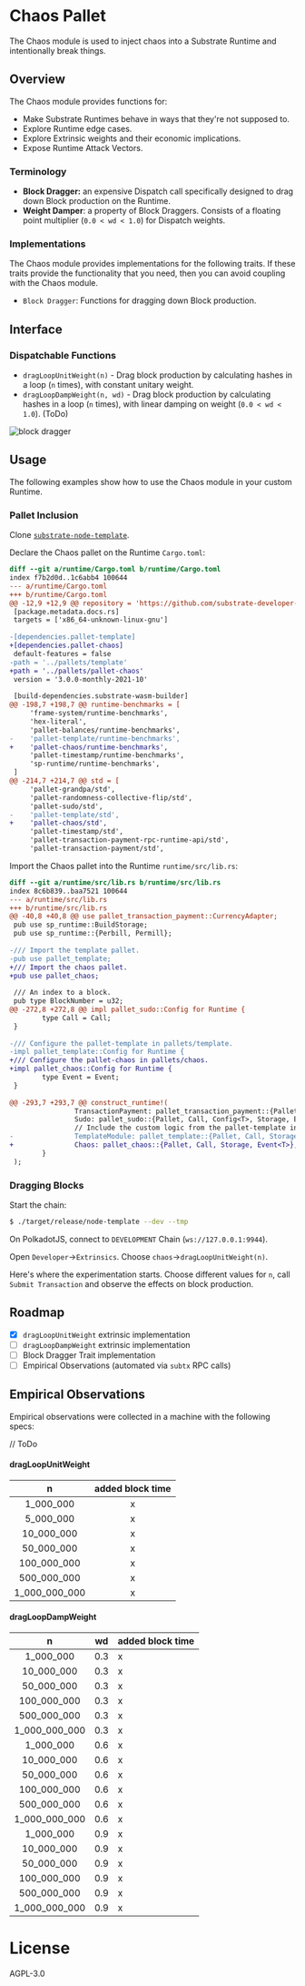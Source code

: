 # Chaos Pallet

The Chaos module is used to inject chaos into a Substrate Runtime and intentionally break things.

## Overview

The Chaos module provides functions for:

- Make Substrate Runtimes behave in ways that they're not supposed to.
- Explore Runtime edge cases.
- Explore Extrinsic weights and their economic implications.
- Expose Runtime Attack Vectors.

### Terminology

- **Block Dragger:** an expensive Dispatch call specifically designed to drag down Block production on the Runtime.
- **Weight Damper**: a property of Block Draggers. Consists of a floating point multiplier (`0.0 < wd < 1.0`) for Dispatch weights.

### Implementations

The Chaos module provides implementations for the following traits. If these traits provide the functionality that you need, then you can avoid coupling with the Chaos module.

- `Block Dragger`: Functions for dragging down Block production.

## Interface

### Dispatchable Functions

- `dragLoopUnitWeight(n)` - Drag block production by calculating hashes in a loop (`n` times), with constant unitary weight.
- `dragLoopDampWeight(n, wd)` - Drag block production by calculating hashes in a loop (`n` times), with linear damping on weight (`0.0 < wd < 1.0`). (ToDo)

![block dragger](blockdragger.png)

## Usage

The following examples show how to use the Chaos module in your custom Runtime.

### Pallet Inclusion

Clone [`substrate-node-template`](https://github.com/substrate-developer-hub/substrate-node-template).

Declare the Chaos pallet on the Runtime `Cargo.toml`:

```diff
diff --git a/runtime/Cargo.toml b/runtime/Cargo.toml
index f7b2d0d..1c6abb4 100644
--- a/runtime/Cargo.toml
+++ b/runtime/Cargo.toml
@@ -12,9 +12,9 @@ repository = 'https://github.com/substrate-developer-hub/substrate-node-template
 [package.metadata.docs.rs]
 targets = ['x86_64-unknown-linux-gnu']
 
-[dependencies.pallet-template]
+[dependencies.pallet-chaos]
 default-features = false
-path = '../pallets/template'
+path = '../pallets/pallet-chaos'
 version = '3.0.0-monthly-2021-10'
 
 [build-dependencies.substrate-wasm-builder]
@@ -198,7 +198,7 @@ runtime-benchmarks = [
     'frame-system/runtime-benchmarks',
     'hex-literal',
     'pallet-balances/runtime-benchmarks',
-    'pallet-template/runtime-benchmarks',
+    'pallet-chaos/runtime-benchmarks',
     'pallet-timestamp/runtime-benchmarks',
     'sp-runtime/runtime-benchmarks',
 ]
@@ -214,7 +214,7 @@ std = [
     'pallet-grandpa/std',
     'pallet-randomness-collective-flip/std',
     'pallet-sudo/std',
-    'pallet-template/std',
+    'pallet-chaos/std',
     'pallet-timestamp/std',
     'pallet-transaction-payment-rpc-runtime-api/std',
     'pallet-transaction-payment/std',
```

Import the Chaos pallet into the Runtime `runtime/src/lib.rs`:
```diff
diff --git a/runtime/src/lib.rs b/runtime/src/lib.rs
index 8c6b839..baa7521 100644
--- a/runtime/src/lib.rs
+++ b/runtime/src/lib.rs
@@ -40,8 +40,8 @@ use pallet_transaction_payment::CurrencyAdapter;
 pub use sp_runtime::BuildStorage;
 pub use sp_runtime::{Perbill, Permill};
 
-/// Import the template pallet.
-pub use pallet_template;
+/// Import the chaos pallet.
+pub use pallet_chaos;
 
 /// An index to a block.
 pub type BlockNumber = u32;
@@ -272,8 +272,8 @@ impl pallet_sudo::Config for Runtime {
        type Call = Call;
 }
 
-/// Configure the pallet-template in pallets/template.
-impl pallet_template::Config for Runtime {
+/// Configure the pallet-chaos in pallets/chaos.
+impl pallet_chaos::Config for Runtime {
        type Event = Event;
 }
 
@@ -293,7 +293,7 @@ construct_runtime!(
                TransactionPayment: pallet_transaction_payment::{Pallet, Storage},
                Sudo: pallet_sudo::{Pallet, Call, Config<T>, Storage, Event<T>},
                // Include the custom logic from the pallet-template in the runtime.
-               TemplateModule: pallet_template::{Pallet, Call, Storage, Event<T>},
+               Chaos: pallet_chaos::{Pallet, Call, Storage, Event<T>},
        }
 );
```

### Dragging Blocks

Start the chain:
```sh
$ ./target/release/node-template --dev --tmp
```

On PolkadotJS, connect to `DEVELOPMENT` Chain (`ws://127.0.0.1:9944`).

Open `Developer`->`Extrinsics`. Choose `chaos`->`dragLoopUnitWeight(n)`.

Here's where the experimentation starts. Choose different values for `n`, call `Submit Transaction` and observe the effects on block production.

## Roadmap

- [x] `dragLoopUnitWeight` extrinsic implementation
- [ ] `dragLoopDampWeight` extrinsic implementation
- [ ] Block Dragger Trait implementation
- [ ] Empirical Observations (automated via `subtx` RPC calls)

## Empirical Observations

Empirical observations were collected in a machine with the following specs:

// ToDo

#### dragLoopUnitWeight

|       n       | added block time |
|:-------------:|:----------------:|
|   1_000_000   |        x         |
|   5_000_000   |        x         |
|   10_000_000  |        x         |
|   50_000_000  |        x         |
|  100_000_000  |        x         |
|  500_000_000  |        x         |
| 1_000_000_000 |        x         |

#### dragLoopDampWeight

|       n       |  wd | added block time |
|:-------------:|:---:|------------------|
|   1_000_000   | 0.3 |        x         |
|   10_000_000  | 0.3 |        x         |
|   50_000_000  | 0.3 |        x         |
|  100_000_000  | 0.3 |        x         |
|  500_000_000  | 0.3 |        x         |
| 1_000_000_000 | 0.3 |        x         |
|   1_000_000   | 0.6 |        x         |
|   10_000_000  | 0.6 |        x         |
|   50_000_000  | 0.6 |        x         |
|  100_000_000  | 0.6 |        x         |
|  500_000_000  | 0.6 |        x         |
| 1_000_000_000 | 0.6 |        x         |
|   1_000_000   | 0.9 |        x         |
|   10_000_000  | 0.9 |        x         |
|   50_000_000  | 0.9 |        x         |
|  100_000_000  | 0.9 |        x         |
|  500_000_000  | 0.9 |        x         |
| 1_000_000_000 | 0.9 |        x         |

# License
AGPL-3.0

